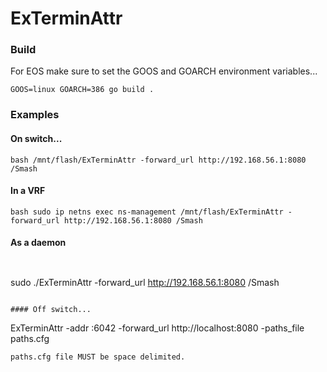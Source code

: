 # ExTerminAttr

### Build

For EOS make sure to set the GOOS and GOARCH environment variables...

```
GOOS=linux GOARCH=386 go build .
```

### Examples


#### On switch...

```
bash /mnt/flash/ExTerminAttr -forward_url http://192.168.56.1:8080 /Smash
```

#### In a VRF

```
bash sudo ip netns exec ns-management /mnt/flash/ExTerminAttr -forward_url http://192.168.56.1:8080 /Smash
```

#### As a daemon

```


```
sudo ./ExTerminAttr -forward_url http://192.168.56.1:8080 /Smash
```

#### Off switch...

```
ExTerminAttr -addr <switch-ip>:6042 -forward_url http://localhost:8080 -paths_file paths.cfg
```
paths.cfg file MUST be space delimited.
